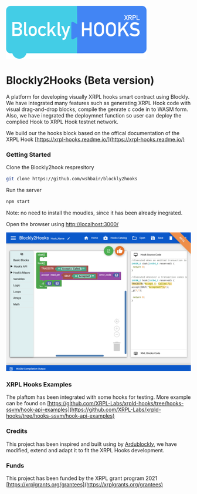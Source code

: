 ![logo](path906.png)
# Blockly2Hooks (Beta version)
 A platform for developing visually XRPL hooks smart contract using Blockly. We have integrated many features such as generating XRPL Hook code with visual drag-and-drop blocks, compile the genrate c code in to WASM form. Also, we have inegrated the deploymnet function so user can deploy the complied Hook to XRPL Hook testnet network.
 
 We build our the hooks block based on the offical documentation of the XRPL Hook [https://xrpl-hooks.readme.io/](https://xrpl-hooks.readme.io/)

### Getting Started 

Clone the Blockly2hook respresitory 

```bash
git clone https://github.com/wshbair/blockly2hooks
```

Run the server
```bash
npm start
```
Note: no need to install the moudles, since it has been already inegrated. 

Open the browser using [http://localhost:3000/](http://localhost:3000/)

![Blockly2Hook]( blockly2hook_shot.png)

### XRPL Hooks Examples
The plaftom has been integrated with some hooks for testing. More example can be found on [https://github.com/XRPL-Labs/xrpld-hooks/tree/hooks-ssvm/hook-api-examples](https://github.com/XRPL-Labs/xrpld-hooks/tree/hooks-ssvm/hook-api-examples)

### Credits
This project has been inspired and built using by [Ardublockly][1], we have modified, extend and adapt it to fit the XRPL Hooks development. 

### Funds
This project has been funded by the XRPL grant program 2021 [https://xrplgrants.org/grantees](https://xrplgrants.org/grantees)


[1]: https://github.com/carlosperate/ardublockly
 
